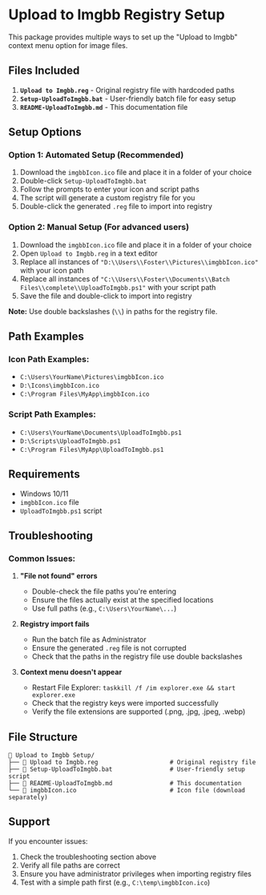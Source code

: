 # Upload to Imgbb Registry Setup

This package provides multiple ways to set up the "Upload to Imgbb" context menu option for image files.

## Files Included

1. **`Upload to Imgbb.reg`** - Original registry file with hardcoded paths
2. **`Setup-UploadToImgbb.bat`** - User-friendly batch file for easy setup
3. **`README-UploadToImgbb.md`** - This documentation file

## Setup Options

### Option 1: Automated Setup (Recommended)

1. Download the `imgbbIcon.ico` file and place it in a folder of your choice
2. Double-click `Setup-UploadToImgbb.bat`
3. Follow the prompts to enter your icon and script paths
4. The script will generate a custom registry file for you
5. Double-click the generated `.reg` file to import into registry

### Option 2: Manual Setup (For advanced users)

1. Download the `imgbbIcon.ico` file and place it in a folder of your choice
2. Open `Upload to Imgbb.reg` in a text editor
3. Replace all instances of `"D:\\Users\\Foster\\Pictures\\imgbbIcon.ico"` with your icon path
4. Replace all instances of `"C:\\Users\\Foster\\Documents\\Batch Files\\complete\\UploadToImgbb.ps1"` with your script path
5. Save the file and double-click to import into registry

**Note:** Use double backslashes (`\\`) in paths for the registry file.

## Path Examples

### Icon Path Examples:
- `C:\Users\YourName\Pictures\imgbbIcon.ico`
- `D:\Icons\imgbbIcon.ico`
- `C:\Program Files\MyApp\imgbbIcon.ico`

### Script Path Examples:
- `C:\Users\YourName\Documents\UploadToImgbb.ps1`
- `D:\Scripts\UploadToImgbb.ps1`
- `C:\Program Files\MyApp\UploadToImgbb.ps1`

## Requirements

- Windows 10/11
- `imgbbIcon.ico` file
- `UploadToImgbb.ps1` script

## Troubleshooting

### Common Issues:

1. **"File not found" errors**
   - Double-check the file paths you're entering
   - Ensure the files actually exist at the specified locations
   - Use full paths (e.g., `C:\Users\YourName\...`)

2. **Registry import fails**
   - Run the batch file as Administrator
   - Ensure the generated `.reg` file is not corrupted
   - Check that the paths in the registry file use double backslashes

3. **Context menu doesn't appear**
   - Restart File Explorer: `taskkill /f /im explorer.exe && start explorer.exe`
   - Check that the registry keys were imported successfully
   - Verify the file extensions are supported (.png, .jpg, .jpeg, .webp)

## File Structure

```
📁 Upload to Imgbb Setup/
├── 📄 Upload to Imgbb.reg                    # Original registry file
├── 📄 Setup-UploadToImgbb.bat                # User-friendly setup script
├── 📄 README-UploadToImgbb.md                # This documentation
└── 📄 imgbbIcon.ico                          # Icon file (download separately)
```

## Support

If you encounter issues:
1. Check the troubleshooting section above
2. Verify all file paths are correct
3. Ensure you have administrator privileges when importing registry files
4. Test with a simple path first (e.g., `C:\temp\imgbbIcon.ico`) 